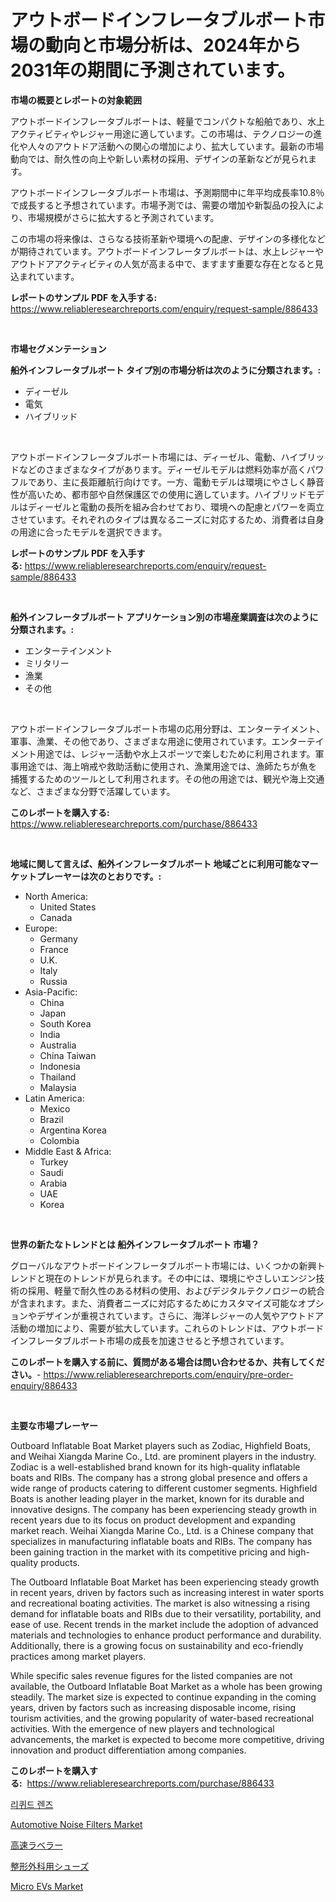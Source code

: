 <p><h1>アウトボードインフレータブルボート市場の動向と市場分析は、2024年から2031年の期間に予測されています。</h1></p><p><strong>市場の概要とレポートの対象範囲</strong></p>
<p><p>アウトボードインフレータブルボートは、軽量でコンパクトな船舶であり、水上アクティビティやレジャー用途に適しています。この市場は、テクノロジーの進化や人々のアウトドア活動への関心の増加により、拡大しています。最新の市場動向では、耐久性の向上や新しい素材の採用、デザインの革新などが見られます。</p><p>アウトボードインフレータブルボート市場は、予測期間中に年平均成長率10.8％で成長すると予想されています。市場予測では、需要の増加や新製品の投入により、市場規模がさらに拡大すると予測されています。</p><p>この市場の将来像は、さらなる技術革新や環境への配慮、デザインの多様化などが期待されています。アウトボードインフレータブルボートは、水上レジャーやアウトドアアクティビティの人気が高まる中で、ますます重要な存在となると見込まれています。</p></p>
<p><strong>レポートのサンプル PDF を入手する:</strong> <a href="https://www.reliableresearchreports.com/enquiry/request-sample/886433">https://www.reliableresearchreports.com/enquiry/request-sample/886433</a></p>
<p>&nbsp;</p>
<p><strong>市場セグメンテーション</strong></p>
<p><strong>船外インフレータブルボート タイプ別の市場分析は次のように分類されます。:</strong></p>
<p><ul><li>ディーゼル</li><li>電気</li><li>ハイブリッド</li></ul></p>
<p>&nbsp;</p>
<p><p>アウトボードインフレータブルボート市場には、ディーゼル、電動、ハイブリッドなどのさまざまなタイプがあります。ディーゼルモデルは燃料効率が高くパワフルであり、主に長距離航行向けです。一方、電動モデルは環境にやさしく静音性が高いため、都市部や自然保護区での使用に適しています。ハイブリッドモデルはディーゼルと電動の長所を組み合わせており、環境への配慮とパワーを両立させています。それぞれのタイプは異なるニーズに対応するため、消費者は自身の用途に合ったモデルを選択できます。</p></p>
<p><strong>レポートのサンプル PDF を入手する:</strong>&nbsp;<a href="https://www.reliableresearchreports.com/enquiry/request-sample/886433">https://www.reliableresearchreports.com/enquiry/request-sample/886433</a></p>
<p>&nbsp;</p>
<p><strong> 船外インフレータブルボート アプリケーション別の市場産業調査は次のように分類されます。:</strong></p>
<p><ul><li>エンターテインメント</li><li>ミリタリー</li><li>漁業</li><li>その他</li></ul></p>
<p>&nbsp;</p>
<p><p>アウトボードインフレータブルボート市場の応用分野は、エンターテイメント、軍事、漁業、その他であり、さまざまな用途に使用されています。エンターテイメント用途では、レジャー活動や水上スポーツで楽しむために利用されます。軍事用途では、海上哨戒や救助活動に使用され、漁業用途では、漁師たちが魚を捕獲するためのツールとして利用されます。その他の用途では、観光や海上交通など、さまざまな分野で活躍しています。</p></p>
<p><strong>このレポートを購入する:</strong>&nbsp; <a href="https://www.reliableresearchreports.com/purchase/886433">https://www.reliableresearchreports.com/purchase/886433</a></p>
<p>&nbsp;</p>
<p><strong>地域に関して言えば、船外インフレータブルボート 地域ごとに利用可能なマーケットプレーヤーは次のとおりです。:</strong></p>
<p><ul>
    <li>
        North America:
        <ul>
            <li>United States</li>
            <li>Canada</li>
        </ul>
    </li>
    <li>
        Europe:
        <ul>
            <li>Germany</li>
            <li>France</li>
            <li>U.K.</li>
            <li>Italy</li>
            <li>Russia</li>
        </ul>
    </li>
    <li>
        Asia-Pacific:
        <ul>
            <li>China</li>
            <li>Japan</li>
            <li>South Korea</li>
            <li>India</li>
            <li>Australia</li>
            <li>China Taiwan</li>
            <li>Indonesia</li>
            <li>Thailand</li>
            <li>Malaysia</li>
        </ul>
    </li>
    <li>
        Latin America:
        <ul>
            <li>Mexico</li>
            <li>Brazil</li>
            <li>Argentina Korea</li>
            <li>Colombia</li>
        </ul>
    </li>
    <li>
        Middle East & Africa:
        <ul>
            <li>Turkey</li>
            <li>Saudi</li>
            <li>Arabia</li>
            <li>UAE</li>
            <li>Korea</li>
        </ul>
    </li>
    </ul></p>
<p>&nbsp;</p>
<p><strong>世界の新たなトレンドとは 船外インフレータブルボート 市場？</strong></p>
<p><p>グローバルなアウトボードインフレータブルボート市場には、いくつかの新興トレンドと現在のトレンドが見られます。その中には、環境にやさしいエンジン技術の採用、軽量で耐久性のある材料の使用、およびデジタルテクノロジーの統合が含まれます。また、消費者ニーズに対応するためにカスタマイズ可能なオプションやデザインが重視されています。さらに、海洋レジャーの人気やアウトドア活動の増加により、需要が拡大しています。これらのトレンドは、アウトボードインフレータブルボート市場の成長を加速させると予想されています。</p></p>
<p><strong>このレポートを購入する前に、質問がある場合は問い合わせるか、共有してください。</strong>- <a href="https://www.reliableresearchreports.com/enquiry/pre-order-enquiry/886433">https://www.reliableresearchreports.com/enquiry/pre-order-enquiry/886433</a></p>
<p>&nbsp;</p>
<p><strong>主要な市場プレーヤー</strong></p>
<p><p>Outboard Inflatable Boat Market players such as Zodiac, Highfield Boats, and Weihai Xiangda Marine Co., Ltd. are prominent players in the industry. Zodiac is a well-established brand known for its high-quality inflatable boats and RIBs. The company has a strong global presence and offers a wide range of products catering to different customer segments. Highfield Boats is another leading player in the market, known for its durable and innovative designs. The company has been experiencing steady growth in recent years due to its focus on product development and expanding market reach. Weihai Xiangda Marine Co., Ltd. is a Chinese company that specializes in manufacturing inflatable boats and RIBs. The company has been gaining traction in the market with its competitive pricing and high-quality products.</p><p>The Outboard Inflatable Boat Market has been experiencing steady growth in recent years, driven by factors such as increasing interest in water sports and recreational boating activities. The market is also witnessing a rising demand for inflatable boats and RIBs due to their versatility, portability, and ease of use. Recent trends in the market include the adoption of advanced materials and technologies to enhance product performance and durability. Additionally, there is a growing focus on sustainability and eco-friendly practices among market players.</p><p>While specific sales revenue figures for the listed companies are not available, the Outboard Inflatable Boat Market as a whole has been growing steadily. The market size is expected to continue expanding in the coming years, driven by factors such as increasing disposable income, rising tourism activities, and the growing popularity of water-based recreational activities. With the emergence of new players and technological advancements, the market is expected to become more competitive, driving innovation and product differentiation among companies.</p></p>
<p><strong>このレポートを購入する:</strong>&nbsp;&nbsp;<a href="https://www.reliableresearchreports.com/purchase/886433">https://www.reliableresearchreports.com/purchase/886433</a></p>
<p><p><a href="https://github.com/vs019sa3m8x/Market-Research-Report-List-1/blob/main/3391599187465.md">리퀴드 렌즈</a></p><p><a href="https://view.publitas.com/reportprime-1/automotive-noise-filters-market-research-report-reveals-the-latest-trends-and-opportunities-of-this-market-for-period-from-2024-2031/">Automotive Noise Filters Market</a></p><p><a href="https://medium.com/@davide431999/%E9%AB%98%E9%80%9F%E3%83%A9%E3%83%99%E3%83%A9%E3%83%BC%E3%81%AE%E5%B8%82%E5%A0%B4%E8%A6%8F%E6%A8%A1-cagr-%E3%83%88%E3%83%AC%E3%83%B3%E3%83%89-2024%E5%B9%B4-2030%E5%B9%B4-46e8734045a2">高速ラベラー</a></p><p><a href="https://github.com/oqxogxyvqe90775/Market-Research-Report-List-1/blob/main/5493890187540.md">整形外科用シューズ</a></p><p><a href="https://github.com/gulaimolin/Market-Research-Report-List-3/blob/main/micro-evs-market.md">Micro EVs Market</a></p></p>